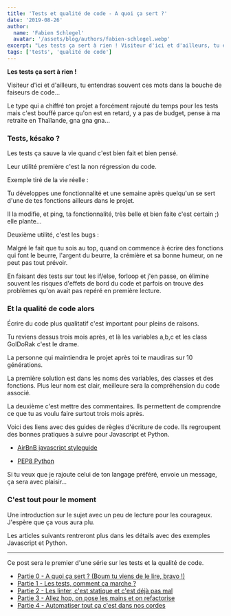 ```yaml
---
title: 'Tests et qualité de code - A quoi ça sert ?'
date: '2019-08-26'
author:
  name: 'Fabien Schlegel'
  avatar: '/assets/blog/authors/fabien-schlegel.webp'
excerpt: "Les tests ça sert à rien ! Visiteur d'ici et d'ailleurs, tu entendras souvent ces mots dans la bouche de faiseurs de code..."
tags: ['tests', 'qualité de code']
---
```


**Les tests ça sert à rien !**

Visiteur d'ici et d'ailleurs, tu entendras souvent ces mots dans la bouche de faiseurs de code...

Le type qui a chiffré ton projet a forcément rajouté du temps pour les tests mais c'est bouffé parce qu'on est en retard, y a pas de budget, pense à ma retraite en Thaïlande, gna gna gna...

### Tests, késako ?

Les tests ça sauve la vie quand c'est bien fait et bien pensé.

Leur utilité première c'est la non régression du code.

Exemple tiré de la vie réelle :

Tu développes une fonctionnalité et une semaine après quelqu'un se sert d'une de tes fonctions ailleurs dans le projet.

Il la modifie, et ping, ta fonctionnalité, très belle et bien faite c'est certain ;) elle plante...

Deuxième utilité, c'est les bugs :

Malgré le fait que tu sois au top, quand on commence à écrire des fonctions qui font le beurre, l'argent du beurre, la crémière et sa bonne humeur, on ne peut pas tout prévoir.

En faisant des tests sur tout les if/else, forloop et j'en passe, on élimine souvent les risques d'effets de bord du code et parfois on trouve des problèmes qu'on avait pas repéré en première lecture.

### Et la qualité de code alors

Écrire du code plus qualitatif c'est important pour pleins de raisons.

Tu reviens dessus trois mois après, et là les variables a,b,c et les class GolDoRak c'est le drame.

La personne qui maintiendra le projet après toi te maudiras sur 10 générations.

La première solution est dans les noms des variables, des classes et des fonctions. Plus leur nom est clair, meilleure sera la compréhension du code associé.

La deuxième c'est mettre des commentaires. Ils permettent de comprendre ce que tu as voulu faire surtout trois mois après.

Voici des liens avec des guides de règles d'écriture de code. Ils regroupent des bonnes pratiques à suivre pour Javascript et Python.

- [AirBnB javascript styleguide](https://github.com/airbnb/javascript)

- [PEP8 Python](https://www.python.org/dev/peps/pep-0008/)

Si tu veux que je rajoute celui de ton langage préféré, envoie un message, ça sera avec plaisir...

### C'est tout pour le moment

Une introduction sur le sujet avec un peu de lecture pour les courageux. J'espère que ça vous aura plu.

Les articles suivants rentreront plus dans les détails avec des exemples Javascript et Python.

---

Ce post sera le premier d'une série sur les tests et la qualité de code.

- [Partie 0 - A quoi ça sert ? (Boum tu viens de le lire, bravo !)](/tests-quality-ep0)
- [Partie 1 - Les tests, comment ça marche ?](/tests-quality-ep1)
- [Partie 2 - Les linter, c'est statique et c'est déjà pas mal](/tests-quality-ep2)
- [Partie 3 - Allez hop, on pose les mains et on refactorise](/tests-quality-ep3)
- [Partie 4 - Automatiser tout ça c'est dans nos cordes](/tests-quality-ep4)

